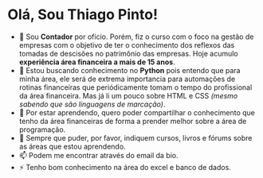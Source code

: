 <h1>Olá, Sou Thiago Pinto!</h1>

* 🔭 Sou **Contador** por ofício. Porém, fiz o curso com o foco na gestão de empresas com o objetivo de ter o conhecimento dos reflexos das tomadas de descisões no patrimônio das empresas. Hoje acumulo **experiência área financeira a mais de 15 anos**.
* 🌱 Estou buscando conhecimento no **Python** pois entendo que para minha área, ele será de extrema importancia para automações de rotinas financeiras que periódicamente tomam o tempo do profissional da área financeira. Mas já li um pouco sobre HTML e CSS _(mesmo sabendo que são linguagens de marcação)_.
* 👯 Por estar aprendendo, quero poder compartilhar o conhecimento que tenho da área financeiras de forma a prender melhor sobre a área de programação.
* 🤔 Sempre que puder, por favor, indiquem cursos, livros e fórums sobre as áreas que estou aprendendo.
* 📫 Podem me encontrar através do email da bio.
* ⚡ Tenho bom conhecimento na área do excel e banco de dados.

<!--
**ThiagoPinto87/ThiagoPinto87** is a ✨ _special_ ✨ repository because its `README.md` (this file) appears on your GitHub profile.

Here are some ideas to get you started:

- 🔭 Sou Contador por ofício. Porém, fiz o curso com o foco na gestão de empresas com o objetivo de ter o conhecimento dos reflexos das tomadas de descisões no patrimônio das empresas.
- 🌱 Estou buscando conhecimento no python pois entendo que para minha área, ele será de extrema importancia para automações de rotinas financeiras que periódicamente tomam o tempo do profissional da área financeira. Mas já li um pouco sobre HTML e CSS.
- 👯 Por estar aprendendo, quero poder compartilhar o conhecimento que tenho da área financeiras de forma a prender melhor sobre a área de programação.
- 🤔 Sempre que puder, por favor, indiquem cursos, livros e fórums sobre as áreas que estou aprendendo.
- 📫 Podem me encontrar através do email da bio.
- ⚡ Tenho bom conhecimento na área do excel o que me parece que ajuda bastante a entender como as funções e a logica inicial de programação funcionam.
-->
